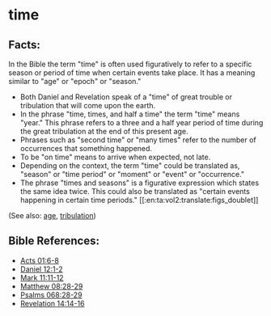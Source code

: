 # time #

## Facts: ##

In the Bible the term "time" is often used figuratively to refer to a specific season or period of time when certain events take place. It has a meaning similar to "age" or "epoch" or "season."

* Both Daniel and Revelation speak of a "time" of great trouble or tribulation that will come upon the earth.
* In the phrase "time, times, and half a time" the term "time" means "year." This phrase refers to a three and a half year period of time during the great tribulation at the end of this present age.
* Phrases such as "second time" or "many times" refer to the number of occurrences that something happened.
* To be "on time" means to arrive when expected, not late.
* Depending on the context, the term "time" could be translated as, "season" or "time period" or "moment" or "event" or "occurrence."
* The phrase "times and seasons" is a figurative expression which states the same idea twice. This could also be translated as "certain events happening in certain time periods." [[:en:ta:vol2:translate:figs_doublet]]

(See also: [age](../other/age.md), [tribulation](../other/tribulation.md))

## Bible References: ##

* [Acts 01:6-8](https://door43.org/en/bible/notes/act/01/06)
* [Daniel 12:1-2](https://door43.org/en/bible/notes/dan/12/01)
* [Mark 11:11-12](https://door43.org/en/bible/notes/mrk/11/11)
* [Matthew 08:28-29](https://door43.org/en/bible/notes/mat/08/28)
* [Psalms 068:28-29](https://door43.org/en/bible/notes/psa/068/028)
* [Revelation 14:14-16](https://door43.org/en/bible/notes/rev/14/14)

